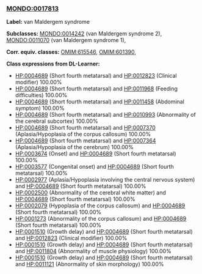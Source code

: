 
### [MONDO:0017813](http://purl.obolibrary.org/obo/MONDO_0017813)
**Label:** van Maldergem syndrome

**Subclasses:** [MONDO:0014242](http://purl.obolibrary.org/obo/MONDO_0014242) (van Maldergem syndrome 2), [MONDO:0011070](http://purl.obolibrary.org/obo/MONDO_0011070) (van Maldergem syndrome 1), 

**Corr. equiv. classes:** [OMIM:615546](http://purl.obolibrary.org/obo/OMIM_615546), [OMIM:601390](http://purl.obolibrary.org/obo/OMIM_601390), 

**Class expressions from DL-Learner:**

- [HP:0004689](http://purl.obolibrary.org/obo/HP_0004689) (Short fourth metatarsal) and [HP:0012823](http://purl.obolibrary.org/obo/HP_0012823) (Clinical modifier) 100.00%
- [HP:0004689](http://purl.obolibrary.org/obo/HP_0004689) (Short fourth metatarsal) and [HP:0011968](http://purl.obolibrary.org/obo/HP_0011968) (Feeding difficulties) 100.00%
- [HP:0004689](http://purl.obolibrary.org/obo/HP_0004689) (Short fourth metatarsal) and [HP:0011458](http://purl.obolibrary.org/obo/HP_0011458) (Abdominal symptom) 100.00%
- [HP:0004689](http://purl.obolibrary.org/obo/HP_0004689) (Short fourth metatarsal) and [HP:0010993](http://purl.obolibrary.org/obo/HP_0010993) (Abnormality of the cerebral subcortex) 100.00%
- [HP:0004689](http://purl.obolibrary.org/obo/HP_0004689) (Short fourth metatarsal) and [HP:0007370](http://purl.obolibrary.org/obo/HP_0007370) (Aplasia/Hypoplasia of the corpus callosum) 100.00%
- [HP:0004689](http://purl.obolibrary.org/obo/HP_0004689) (Short fourth metatarsal) and [HP:0007364](http://purl.obolibrary.org/obo/HP_0007364) (Aplasia/Hypoplasia of the cerebrum) 100.00%
- [HP:0003674](http://purl.obolibrary.org/obo/HP_0003674) (Onset) and [HP:0004689](http://purl.obolibrary.org/obo/HP_0004689) (Short fourth metatarsal) 100.00%
- [HP:0003577](http://purl.obolibrary.org/obo/HP_0003577) (Congenital onset) and [HP:0004689](http://purl.obolibrary.org/obo/HP_0004689) (Short fourth metatarsal) 100.00%
- [HP:0002977](http://purl.obolibrary.org/obo/HP_0002977) (Aplasia/Hypoplasia involving the central nervous system) and [HP:0004689](http://purl.obolibrary.org/obo/HP_0004689) (Short fourth metatarsal) 100.00%
- [HP:0002500](http://purl.obolibrary.org/obo/HP_0002500) (Abnormality of the cerebral white matter) and [HP:0004689](http://purl.obolibrary.org/obo/HP_0004689) (Short fourth metatarsal) 100.00%
- [HP:0002079](http://purl.obolibrary.org/obo/HP_0002079) (Hypoplasia of the corpus callosum) and [HP:0004689](http://purl.obolibrary.org/obo/HP_0004689) (Short fourth metatarsal) 100.00%
- [HP:0001273](http://purl.obolibrary.org/obo/HP_0001273) (Abnormality of the corpus callosum) and [HP:0004689](http://purl.obolibrary.org/obo/HP_0004689) (Short fourth metatarsal) 100.00%
- [HP:0001510](http://purl.obolibrary.org/obo/HP_0001510) (Growth delay) and [HP:0004689](http://purl.obolibrary.org/obo/HP_0004689) (Short fourth metatarsal) and [HP:0012823](http://purl.obolibrary.org/obo/HP_0012823) (Clinical modifier) 100.00%
- [HP:0001510](http://purl.obolibrary.org/obo/HP_0001510) (Growth delay) and [HP:0004689](http://purl.obolibrary.org/obo/HP_0004689) (Short fourth metatarsal) and [HP:0011804](http://purl.obolibrary.org/obo/HP_0011804) (Abnormality of muscle physiology) 100.00%
- [HP:0001510](http://purl.obolibrary.org/obo/HP_0001510) (Growth delay) and [HP:0004689](http://purl.obolibrary.org/obo/HP_0004689) (Short fourth metatarsal) and [HP:0011121](http://purl.obolibrary.org/obo/HP_0011121) (Abnormality of skin morphology) 100.00%


